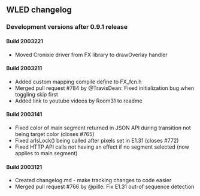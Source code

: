 ## WLED changelog

### Development versions after 0.9.1 release

#### Build 2003221

- Moved Cronixie driver from FX library to drawOverlay handler

#### Build 2003211

- Added custom mapping compile define to FX_fcn.h
- Merged pull request #784 by @TravisDean: Fixed initialization bug when toggling skip first
- Added link to youtube videos by Room31 to readme

#### Build 2003141

- Fixed color of main segment returned in JSON API during transition not being target color (closes #765)
- Fixed arlsLock() being called after pixels set in E1.31 (closes #772)
- Fixed HTTP API calls not having an effect if no segment selected (now applies to main segment)

#### Build 2003121

- Created changelog.md - make tracking changes to code easier
- Merged pull request #766 by @pille: Fix E1.31 out-of sequence detection

